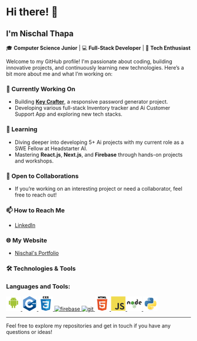 # Hi there! 👋

## I'm Nischal Thapa

🎓 **Computer Science Junior** | 💻 **Full-Stack Developer** | 🚀 **Tech Enthusiast**

Welcome to my GitHub profile! I'm passionate about coding, building innovative projects, and continuously learning new technologies. Here’s a bit more about me and what I’m working on:

### 🔭 Currently Working On
- Building **[Key Crafter](https://key-crafter.netlify.app)**, a responsive password generator project.
- Developing various full-stack Inventory tracker and Ai Customer Support App and exploring new tech stacks.

### 🌱 Learning
- Diving deeper into developing 5+ Ai projects with my current role as a SWE Fellow at Headstarter AI.
- Mastering **React.js**, **Next.js**, and **Firebase** through hands-on projects and workshops.

### 👯 Open to Collaborations
- If you’re working on an interesting project or need a collaborator, feel free to reach out!

### 📫 How to Reach Me
- [LinkedIn](https://www.linkedin.com/in/nischal-thapa)

### 🌐 My Website
- [Nischal's Portfolio](https://nischalthapa.netlify.app/)

### 🛠️ Technologies & Tools

<h3 align="left">Languages and Tools:</h3>
<p align="left">
  <a href="https://developer.android.com" target="_blank" rel="noreferrer"> 
    <img src="https://raw.githubusercontent.com/devicons/devicon/master/icons/android/android-original-wordmark.svg" alt="android" width="40" height="40"/> 
  </a>
  <a href="https://www.w3schools.com/cpp/" target="_blank" rel="noreferrer"> 
    <img src="https://raw.githubusercontent.com/devicons/devicon/master/icons/cplusplus/cplusplus-original.svg" alt="cplusplus" width="40" height="40"/> 
  </a>
  <a href="https://www.w3schools.com/css/" target="_blank" rel="noreferrer"> 
    <img src="https://raw.githubusercontent.com/devicons/devicon/master/icons/css3/css3-original-wordmark.svg" alt="css3" width="40" height="40"/> 
  </a>
  <a href="https://firebase.google.com/" target="_blank" rel="noreferrer"> 
    <img src="https://www.vectorlogo.zone/logos/firebase/firebase-icon.svg" alt="firebase" width="40" height="40"/> 
  </a>
  <a href="https://git-scm.com/" target="_blank" rel="noreferrer"> 
    <img src="https://www.vectorlogo.zone/logos/git-scm/git-scm-icon.svg" alt="git" width="40" height="40"/> 
  </a>
  <a href="https://www.w3.org/html/" target="_blank" rel="noreferrer"> 
    <img src="https://raw.githubusercontent.com/devicons/devicon/master/icons/html5/html5-original-wordmark.svg" alt="html5" width="40" height="40"/> 
  </a>
  <a href="https://developer.mozilla.org/en-US/docs/Web/JavaScript" target="_blank" rel="noreferrer"> 
    <img src="https://raw.githubusercontent.com/devicons/devicon/master/icons/javascript/javascript-original.svg" alt="javascript" width="40" height="40"/> 
  </a>
  <a href="https://nodejs.org" target="_blank" rel="noreferrer"> 
    <img src="https://raw.githubusercontent.com/devicons/devicon/master/icons/nodejs/nodejs-original-wordmark.svg" alt="nodejs" width="40" height="40"/> 
  </a>
  <a href="https://www.python.org" target="_blank" rel="noreferrer"> 
    <img src="https://raw.githubusercontent.com/devicons/devicon/master/icons/python/python-original.svg" alt="python" width="40" height="40"/> 
  </a>
</p>





---

Feel free to explore my repositories and get in touch if you have any questions or ideas!
